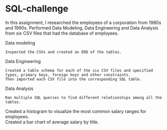 # SQL-challenge

In this assignment, I researched the employees of a corporation from 1980s and 1990s.
Performed Data Modeling, Data Engineering and Data Analysis from six CSV files that had the database of employees.

Data modeling
```
Inspected the CSVs and created an ERD of the tables.
```

Data Engineering
```
Created a table schema for each of the six CSV files and specified types, primary keys, foreign keys and other constraints.
Then imported each CSV file into the corresponding SQL table.
```

Data Analysis
```
Ran multiple SQL queries to find different relationships among all the tables.
```
Created a histogram to visualize the most common salary ranges for employees.  
Created a bar chart of average salary by title.  
